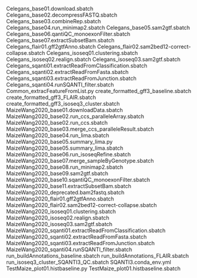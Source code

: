 Celegans_base01.download.sbatch
Celegans_base02.decompressFASTQ.sbatch
Celegans_base03.combineRep.sbatch
Celegans_base04.run_minimap2.sbatch
Celegans_base05.sam2gtf.sbatch
Celegans_base06.qantiQC_monoexonFilter.sbatch
Celegans_base07.extractSubsetBam.sbatch
Celegans_flair01.gff2gtfAnno.sbatch
Celegans_flair02.sam2bed12-correct-collapse.sbatch
Celegans_isoseq01.clustering.sbatch
Celegans_isoseq02.realign.sbatch
Celegans_isoseq03.sam2gtf.sbatch
Celegans_sqanti01.extractReadFromClassification.sbatch
Celegans_sqanti02.extractReadFromFasta.sbatch
Celegans_sqanti03.extractReadFromJunction.sbatch
Celegans_sqanti04.runSQANTI_filter.sbatch
Common_extracFeatureFromList.py
create_formatted_gff3_baseline.sbatch
create_formatted_gff3_FLAIR.sbatch
create_formatted_gff3_isoseq3_cluster.sbatch
MaizeWang2020_base01.downloadData.sbatch
MaizeWang2020_base02.run_ccs_paralleleArray.sbatch
MaizeWang2020_base02.run_ccs.sbatch
MaizeWang2020_base03.merge_ccs_paralleleResult.sbatch
MaizeWang2020_base04.run_lima.sbatch
MaizeWang2020_base05.summary_lima.py
MaizeWang2020_base05.summary_lima.sbatch
MaizeWang2020_base06.run_isoseqRefine.sbatch
MaizeWang2020_base07.merge_sampleByGenotype.sbatch
MaizeWang2020_base08.run_minimap2.sbatch
MaizeWang2020_base09.sam2gtf.sbatch
MaizeWang2020_base10.sqantiQC_monoexonFilter.sbatch
MaizeWang2020_base11.extractSubsetBam.sbatch
MaizeWang2020_deprecated.bam2fastq.sbatch
MaizeWang2020_flair01.gff2gtfAnno.sbatch
MaizeWang2020_flair02.sam2bed12-correct-collapse.sbatch
MaizeWang2020_isoseq01.clustering.sbatch
MaizeWang2020_isoseq02.realign.sbatch
MaizeWang2020_isoseq03.sam2gtf.sbatch
MaizeWang2020_sqanti01.extractReadFromClassification.sbatch
MaizeWang2020_sqanti02.extractReadFromFasta.sbatch
MaizeWang2020_sqanti03.extractReadFromJunction.sbatch
MaizeWang2020_sqanti04.runSQANTI_filter.sbatch
run_buildAnnotations_baseline.sbatch
run_buildAnnotations_FLAIR.sbatch
run_isoseq3_cluster_SQANTI3_QC.sbatch
SQANTI3.conda_env.yml
TestMaize_plot01.histbaseline.py
TestMaize_plot01.histbaseline.sbatch
